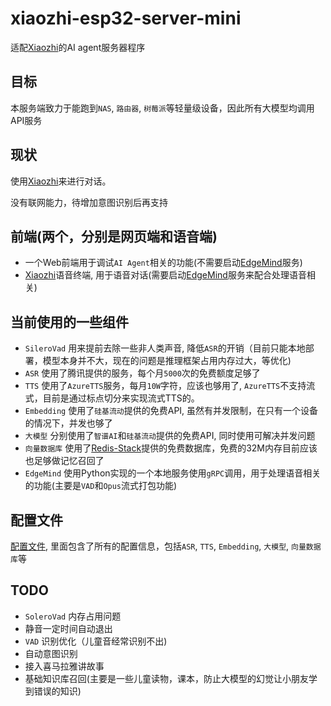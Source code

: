 # xiaozhi-esp32-server-mini

适配[Xiaozhi](https://github.com/78/xiaozhi-esp32?tab=readme-ov-file)的AI agent服务器程序

## 目标

本服务端致力于能跑到`NAS`, `路由器`, `树莓派`等轻量级设备，因此所有大模型均调用API服务

## 现状

使用[Xiaozhi](https://github.com/78/xiaozhi-esp32?tab=readme-ov-file)来进行对话。

没有联网能力，待增加意图识别后再支持

## 前端(两个，分别是网页端和语音端)

- 一个Web前端用于调试`AI Agent`相关的功能(不需要启动[EdgeMind](./edgemind/app.py)服务)
- [Xiaozhi](https://github.com/78/xiaozhi-esp32?tab=readme-ov-file)语音终端, 用于语音对话(需要启动[EdgeMind](./edgemind/app.py)服务来配合处理语音相关)


## 当前使用的一些组件

- `SileroVad` 用来提前去除一些非人类声音, 降低`ASR`的开销（目前只能本地部署，模型本身并不大，现在的问题是推理框架占用内存过大，等优化)
- `ASR` 使用了腾讯提供的服务，每个月`5000`次的免费额度足够了
- `TTS` 使用了`AzureTTS`服务，每月`10W`字符，应该也够用了, `AzureTTS`不支持流式，目前是通过标点切分来实现流式TTS的。
- `Embedding` 使用了`硅基流动`提供的免费API, 虽然有并发限制，在只有一个设备的情况下，并发也够了
- `大模型` 分别使用了`智谱AI`和`硅基流动`提供的免费API, 同时使用可解决并发问题
- `向量数据库` 使用了[Redis-Stack](https://redis.io/about/about-stack)提供的免费数据库，免费的32M内存目前应该也足够做记忆召回了
- `EdgeMind` 使用Python实现的一个本地服务使用`gRPC`调用，用于处理语音相关的功能(主要是`VAD`和`Opus`流式打包功能)
## 配置文件

[配置文件](./backend/conf.lua), 里面包含了所有的配置信息，包括`ASR`, `TTS`, `Embedding`, `大模型`, `向量数据库`等

## TODO

- `SoleroVad` 内存占用问题
- 静音一定时间自动退出
- `VAD` 识别优化（儿童音经常识别不出)
- 自动意图识别
- 接入喜马拉雅讲故事
- 基础知识库召回(主要是一些儿童读物，课本，防止大模型的幻觉让小朋友学到错误的知识)

